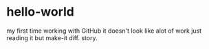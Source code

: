 # hello-world
my first time working with GitHub 
it doesn't look like alot of work just reading it but make-it diff. story.
